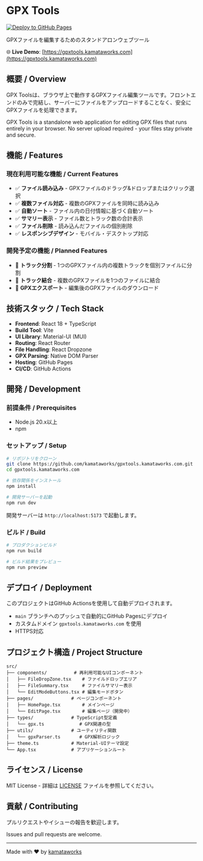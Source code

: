 # GPX Tools

[![Deploy to GitHub Pages](https://github.com/kamataworks/gpxtools.kamataworks.com/actions/workflows/deploy.yml/badge.svg)](https://github.com/kamataworks/gpxtools.kamataworks.com/actions/workflows/deploy.yml)

GPXファイルを編集するためのスタンドアロンウェブツール

🌐 **Live Demo**: [https://gpxtools.kamataworks.com](https://gpxtools.kamataworks.com)

## 概要 / Overview

GPX Toolsは、ブラウザ上で動作するGPXファイル編集ツールです。フロントエンドのみで完結し、サーバーにファイルをアップロードすることなく、安全にGPXファイルを処理できます。

GPX Tools is a standalone web application for editing GPX files that runs entirely in your browser. No server upload required - your files stay private and secure.

## 機能 / Features

### 現在利用可能な機能 / Current Features

- ✅ **ファイル読み込み** - GPXファイルのドラッグ&ドロップまたはクリック選択
- ✅ **複数ファイル対応** - 複数のGPXファイルを同時に読み込み
- ✅ **自動ソート** - ファイル内の日付情報に基づく自動ソート
- ✅ **サマリー表示** - ファイル数とトラック数の合計表示
- ✅ **ファイル削除** - 読み込んだファイルの個別削除
- ✅ **レスポンシブデザイン** - モバイル・デスクトップ対応

### 開発予定の機能 / Planned Features

- 🚧 **トラック分割** - 1つのGPXファイル内の複数トラックを個別ファイルに分割
- 🚧 **トラック結合** - 複数のGPXファイルを1つのファイルに結合
- 🚧 **GPXエクスポート** - 編集後のGPXファイルのダウンロード

## 技術スタック / Tech Stack

- **Frontend**: React 18 + TypeScript
- **Build Tool**: Vite
- **UI Library**: Material-UI (MUI)
- **Routing**: React Router
- **File Handling**: React Dropzone
- **GPX Parsing**: Native DOM Parser
- **Hosting**: GitHub Pages
- **CI/CD**: GitHub Actions

## 開発 / Development

### 前提条件 / Prerequisites

- Node.js 20.x以上
- npm

### セットアップ / Setup

```bash
# リポジトリをクローン
git clone https://github.com/kamataworks/gpxtools.kamataworks.com.git
cd gpxtools.kamataworks.com

# 依存関係をインストール
npm install

# 開発サーバーを起動
npm run dev
```

開発サーバーは `http://localhost:5173` で起動します。

### ビルド / Build

```bash
# プロダクションビルド
npm run build

# ビルド結果をプレビュー
npm run preview
```

## デプロイ / Deployment

このプロジェクトはGitHub Actionsを使用して自動デプロイされます。

- `main` ブランチへのプッシュで自動的にGitHub Pagesにデプロイ
- カスタムドメイン `gpxtools.kamataworks.com` を使用
- HTTPS対応

## プロジェクト構造 / Project Structure

```
src/
├── components/          # 再利用可能なUIコンポーネント
│   ├── FileDropZone.tsx    # ファイルドロップエリア
│   ├── FileSummary.tsx     # ファイルサマリー表示
│   └── EditModeButtons.tsx # 編集モードボタン
├── pages/              # ページコンポーネント
│   ├── HomePage.tsx        # メインページ
│   └── EditPage.tsx        # 編集ページ（開発中）
├── types/              # TypeScript型定義
│   └── gpx.ts             # GPX関連の型
├── utils/              # ユーティリティ関数
│   └── gpxParser.ts       # GPX解析ロジック
├── theme.ts            # Material-UIテーマ設定
└── App.tsx             # アプリケーションルート
```

## ライセンス / License

MIT License - 詳細は [LICENSE](LICENSE) ファイルを参照してください。

## 貢献 / Contributing

プルリクエストやイシューの報告を歓迎します。

Issues and pull requests are welcome.

---

Made with ❤️ by [kamataworks](https://github.com/kamataworks)

